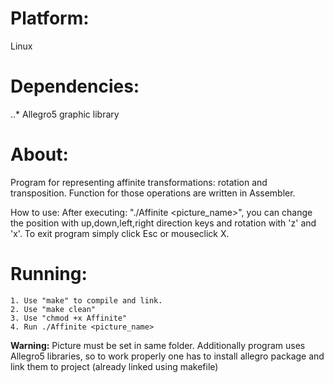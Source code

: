 Platform:
=========
Linux

Dependencies:
==============
..* Allegro5 graphic library

About:
=======

Program for representing affinite transformations: rotation and transposition. Function for those operations are written in Assembler.

How to use:
After executing: "./Affinite <picture_name>", you can change the position with up,down,left,right direction keys and rotation with 'z' and 'x'. To exit program simply click Esc or mouseclick X.


Running:
========
```
1. Use "make" to compile and link.
2. Use "make clean"
3. Use "chmod +x Affinite"
4. Run ./Affinite <picture_name>
```
**Warning:** Picture must be set in same folder. Additionally program uses Allegro5 libraries, so to work properly one has to install allegro package and link them to project (already linked using makefile)



